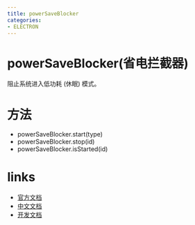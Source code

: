 ```yaml
---
title: powerSaveBlocker
categories:
- ELECTRON
---
```


# powerSaveBlocker(省电拦截器)

阻止系统进入低功耗 (休眠) 模式。

# 方法
- powerSaveBlocker.start(type)
- powerSaveBlocker.stop(id)
- powerSaveBlocker.isStarted(id)


# links
- [官方文档](https://electronjs.org/docs)
- [中文文档](https://github.com/electron/i18n/tree/master/content/zh-CN)
- [开发文档](https://github.com/electron/i18n/tree/master/content/zh-CN/docs/development)
